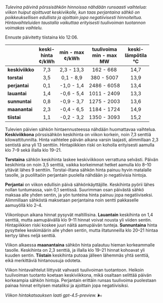 *Tulevina päivinä pörssisähkön hinnoissa nähdään runsaasti vaihtelua: viikon huiput ajoittuvat keskiviikolle, kun taas perjantaina sähkö on poikkeuksellisen edullista ja ajoittain jopa negatiivisesti hinnoiteltua. Hintavaihteluiden taustalla vaikuttaa erityisesti tuulivoiman tuotannon voimakas vaihtelu.*

Ennuste päivitetty tiistaina klo 12:06.

|              | keski-<br>hinta<br>¢/kWh | min - max<br>¢/kWh | tuulivoima<br>min - max<br>MW | keski-<br>lämpötila<br>°C |
|:-------------|:----------------:|:----------------:|:-------------:|:-------------:|
| **keskiviikko** | 7,3 | 2,3 - 13,3 | 162 - 668 | 14,7 |
| **torstai**     | 3,5 | 0,1 - 8,9  | 380 - 5007 | 13,9 |
| **perjantai**   | 0,1 | -1,0 - 1,4 | 2486 - 6058 | 13,4 |
| **lauantai**    | 1,4 | -0,6 - 5,4 | 1011 - 2409 | 13,3 |
| **sunnuntai**   | 0,8 | -0,9 - 3,7 | 1275 - 2003 | 13,6 |
| **maanantai**   | 2,3 | -0,4 - 6,5 | 1184 - 1724 | 14,9 |
| **tiistai**     | 1,1 | -0,2 - 3,2 | 1350 - 3093 | 15,2 |

Tulevien päivien sähkön hintaennusteessa nähdään huomattavaa vaihtelua. **Keskiviikkona** pörssisähkön keskihinta on viikon korkein, noin 7,3 senttiä kilowattitunnilta. Hinta vaihtelee päivän aikana varsin laajasti, alimmillaan 2,3 sentistä aina yli 13 senttiin. Hintapiikkien riski on koholla erityisesti aamulla klo 7–9 sekä illalla klo 19–21.

**Torstaina** sähkön keskihinta laskee keskiviikkoon verrattuna selvästi. Päivän keskihinta on noin 3,5 senttiä, vaikka korkeimmat hetket aamulla klo 8–10 yltävät lähes 9 senttiin. Torstai-iltana sähkön hinta painuu hyvin matalalle tasolle, ja puoliltaöin perjantain puolella nähdään jo negatiivisia hintoja.

**Perjantai** on viikon edullisin päivä sähkönkäyttäjille. Keskihinta pyörii lähes nollan tuntumassa, vain 0,1 sentissä. Suurimman osan päivästä sähkö maksaa alle yhden sentin, ja yön tunteina hinta painuu jopa negatiiviseksi. Alimmillaan sähköstä maksetaan perjantaina noin sentti pakkaselle aamuyöllä klo 2–4.

Viikonlopun aikana hinnat pysyvät maltillisina. **Lauantain** keskihinta on 1,4 senttiä, mutta aamupäivällä klo 9–11 hinnat voivat nousta yli viiden sentin. Hintapiikkien riski koskee juuri näitä aamupäivän tunteja. **Sunnuntaina** hinta pysyttelee keskimäärin alle yhden sentin, mutta iltatunneilla klo 20–21 hintaa kertyy lähes neljä senttiä.

Viikon alkaessa **maanantaina** sähkön hinta palautuu hieman korkeammalle tasolle. Keskihinta on 2,3 senttiä, ja illalla klo 19–21 hinnat kohoavat yli kuuden sentin. **Tiistain** keskihinta putoaa jälleen lähemmäs yhtä senttiä, eikä merkittäviä hintanousuja odoteta.

Viikon hintavaihtelut liittyvät vahvasti tuulivoiman tuotantoon. Heikoin tuulivoiman tuotanto koetaan keskiviikkona, mikä osaltaan selittää päivän korkeampia sähkön hintoja. Perjantain erittäin runsas tuulivoima puolestaan painaa hinnat erityisen mataliksi ja ajoittain jopa negatiivisiksi.

*Viikon hintakatsauksen laati gpt-4.5-preview.* 🌬️
